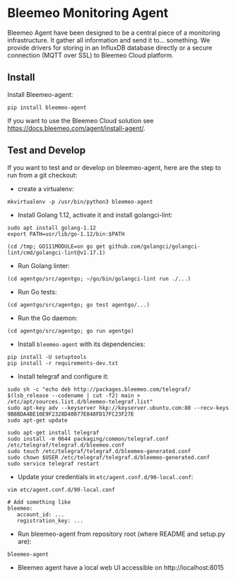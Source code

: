 # Bleemeo Monitoring Agent


Bleemeo Agent have been designed to be a central piece of
a monitoring infrastructure. It gather all information and
send it to... something. We provide drivers for storing in
an InfluxDB database directly or a secure connection (MQTT over SSL) to
Bleemeo Cloud platform.


## Install


Install Bleemeo-agent:
```
pip install bleemeo-agent
```

If you want to use the Bleemeo Cloud solution see https://docs.bleemeo.com/agent/install-agent/.

## Test and Develop


If you want to test and or develop on bleemeo-agent, here are the step to run from a git checkout:

* create a virtualenv:
```
mkvirtualenv -p /usr/bin/python3 bleemeo-agent
```

* Install Golang 1.12, activate it and install golangci-lint:
```
sudo apt install golang-1.12
export PATH=usr/lib/go-1.12/bin:$PATH

(cd /tmp; GO111MODULE=on go get github.com/golangci/golangci-lint/cmd/golangci-lint@v1.17.1)
```

* Run Golang linter:
```
(cd agentgo/src/agentgo; ~/go/bin/golangci-lint run ./...)
```

* Run Go tests:
```
(cd agentgo/src/agentgo; go test agentgo/...)
```

* Run the Go daemon:
```
(cd agentgo/src/agentgo; go run agentgo)
```

* Install `bleemeo-agent` with its dependencies:
```
pip install -U setuptools
pip install -r requirements-dev.txt
```

* Install telegraf and configure it:
```
sudo sh -c "echo deb http://packages.bleemeo.com/telegraf/ $(lsb_release --codename | cut -f2) main > /etc/apt/sources.list.d/bleemeo-telegraf.list"
sudo apt-key adv --keyserver hkp://keyserver.ubuntu.com:80 --recv-keys 9B8BDA4BE10E9F2328D40077E848FD17FC23F27E
sudo apt-get update

sudo apt-get install telegraf
sudo install -m 0644 packaging/common/telegraf.conf /etc/telegraf/telegraf.d/bleemeo.conf
sudo touch /etc/telegraf/telegraf.d/bleemeo-generated.conf
sudo chown $USER /etc/telegraf/telegraf.d/bleemeo-generated.conf
sudo service telegraf restart
```

* Update your credentials in `etc/agent.conf.d/90-local.conf`:
```
vim etc/agent.conf.d/90-local.conf

# Add something like
bleemeo:
   account_id: ...
   registration_key: ...
```

* Run bleemeo-agent from repository root (where README and setup.py are):
```
bleemeo-agent
```

* Bleemeo agent have a local web UI accessible on http://localhost:8015

